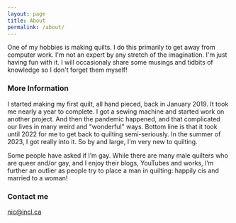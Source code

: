 ```yaml
---
layout: page
title: About
permalink: /about/
---
```


One of my hobbies is making quilts. I do this primarily to get away from computer work. I'm not an expert by any stretch of the imagination. I'm just having fun with it. I will occasionaly share some musings and tidbits of knowledge so I don't forget them myself!

### More Information

I started making my first quilt, all hand pieced, back in January 2019. It took me nearly a year to complete. I got a sewing machine and started work on another project. And then the pandemic happened, and that complicated our lives in many weird and "wonderful" ways. Bottom line is that it took until 2022 for me to get back to quilting semi-seriously. In the summer of 2023, I got really into it. So by and large, I'm very new to quilting.

Some people have asked if I’m gay. While there are many male quilters who are queer and/or gay, and I enjoy their blogs, YouTubes and works, I’m further an outlier as people try to place a man in quilting: happily cis and married to a woman!

### Contact me

[nic@incl.ca](mailto:nic@incl.ca)
